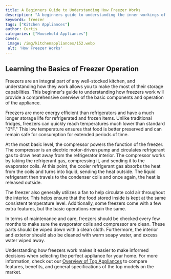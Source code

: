 ```yaml
---
title: A Beginners Guide to Understanding How Freezer Works
description: "A beginners guide to understanding the inner workings of freezers and how they keep our food fresh Learn how freezers work and find out tips for keeping your food safe"
keywords: freezer
tags: ["Kitchen Appliances"]
author: Curtis
categories: ["Household Appliances"]
cover: 
 image: /img/kitchenappliances/152.webp
 alt: 'How Freezer Works'
---
```

## Learning the Basics of Freezer Operation 
Freezers are an integral part of any well-stocked kitchen, and understanding how they work allows you to make the most of their storage capabilities. This beginner's guide to understanding how freezers work will provide a comprehensive overview of the basic components and operation of the appliance.

Freezers are more energy efficient than refrigerators and have a much longer storage life for refrigerated and frozen items. Unlike traditional fridges, freezers can quickly reach temperatures much lower than standard "0°F." This low temperature ensures that food is better preserved and can remain safe for consumption for extended periods of time.

At the most basic level, the compressor powers the function of the freezer. The compressor is an electric motor-driven pump and circulates refrigerant gas to draw heat away from the refrigerator interior. The compressor works by taking the refrigerant gas, compressing it, and sending it to the evaporator coils. At this point, the cooler refrigerant gas absorbs the heat from the coils and turns into liquid, sending the heat outside. The liquid refrigerant then travels to the condenser coils and once again, the heat is released outside.

The freezer also generally utilizes a fan to help circulate cold air throughout the interior. This helps ensure that the food stored inside is kept at the same consistent temperature level. Additionally, some freezers come with a few extra features, but the basic operations remain the same. 

In terms of maintenance and care, freezers should be checked every few months to make sure the evaporator coils and compressor are clean. These parts should be wiped down with a clean cloth. Furthermore, the interior and exterior should also be cleaned with warm soapy water, and excess water wiped away.

Understanding how freezers work makes it easier to make informed decisions when selecting the perfect appliance for your home. For more information, check out our [Overview of Top Appliances](./pages/appliance-overview) to compare features, benefits, and general specifications of the top models on the market.
